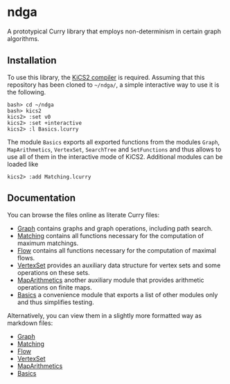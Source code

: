 ndga
====

A prototypical Curry library that employs non-determinism in certain graph algorithms.

Installation
------------

To use this library, the [KiCS2 compiler](http://www-ps.informatik.uni-kiel.de/kics2/) is required.
Assuming that this repository has been cloned
to `~/ndga/`, a simple interactive way to use it is the following.

~~~{.sh}
bash> cd ~/ndga
bash> kics2
kics2> :set v0
kics2> :set +interactive
kics2> :l Basics.lcurry
~~~

The module `Basics` exports all exported functions from the modules `Graph`, `MapArithmetics`,
`VertexSet`, `SearchTree` and `SetFunctions` and thus allows to use all of them in the interactive
mode of KiCS2.
Additional modules can be loaded like

~~~{.sh}
kics2> :add Matching.lcurry
~~~

Documentation
-------------

You can browse the files online as literate Curry files:

* [Graph](./Graph.lcurry)
  contains graphs and graph operations, including path search.
* [Matching](./Matching.lcurry)
  contains all functions necessary for the computation of maximum matchings.
* [Flow](./Flow.lcurry)
  contains all functions necessary for the computation of maximal flows.
* [VertexSet](./VertexSet.lcurry)
  provides an auxiliary data structure for vertex sets and some operations on these sets.
* [MapArithmetics](./MapArithmetics.lcurry)
  another auxiliary module that provides arithmetic operations on finite maps.
* [Basics](./Basics.lcurry)
  a convenience module that exports a list of other modules only and thus simplifies testing.

Alternatively, you can view them in a slightly more formatted way as markdown files:

* [Graph](./Graph.md)
* [Matching](./Matching.md)
* [Flow](./Flow.md)
* [VertexSet](./VertexSet.md)
* [MapArithmetics](./MapArithmetics.md)
* [Basics](./Basics.md)